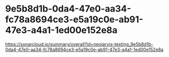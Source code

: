 # 9e5b8d1b-0da4-47e0-aa34-fc78a8694ce3-e5a19c0e-ab91-47e3-a4a1-1ed00e152e8a
https://sonarcloud.io/summary/overall?id=neojarvis-testing_9e5b8d1b-0da4-47e0-aa34-fc78a8694ce3-e5a19c0e-ab91-47e3-a4a1-1ed00e152e8a
